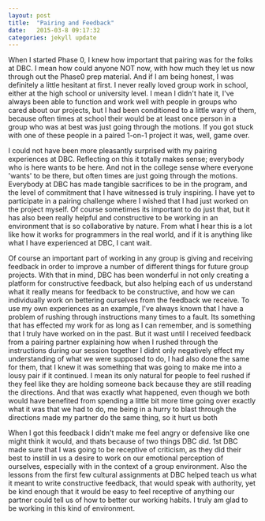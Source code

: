 ```yaml
---
layout: post
title:  "Pairing and Feedback"
date:   2015-03-8 09:17:32
categories: jekyll update
---
```


When I started Phase 0, I knew how important that pairing was for the folks at DBC. I mean how could anyone NOT now, with how much they let us now through out the Phase0 prep material. And if I am being honest, I was definitely a little hesitant at first. I never really loved group work in school, either at the high school or university level. I mean I didn't hate it, I've always been able to function and work well with people in groups who cared about our projects, but I had been conditioned to a little wary of them, because often times at school their would be at least once person in a group who was at best was just going through the motions. If you got stuck with one of these people in a paired 1-on-1 project it was, well, game over.

 

I could not have been more pleasantly surprised with my pairing experiences at DBC. Reflecting on this it totally makes sense; everybody who is here wants to be here. And not in the college sense where everyone 'wants' to be there, but often times are just going through the motions. Everybody at DBC has made tangible sacrifices to be in the program, and the level of commitment that I have witnessed is truly inspiring. I have yet to participate in a pairing challenge where I wished that I had just worked on the project myself. Of course sometimes its important to do just that, but it has also been really helpful and constructive to be working in an environment that is so collaborative by nature. From what I hear this is a lot like how it works for programmers in the real world, and if it is anything like what I have experienced at DBC, I cant wait.


Of course an important part of working in any group is giving and receiving feedback in order to improve a number of different things for future group projects. With that in mind, DBC has been wonderful in not only creating a platform for constructive feedback, but also helping each of us understand what it really means for feedback to be constructive, and how we can individually work on bettering ourselves from the feedback we receive. To use my own experiences as an example, I've always known that I have a problem of rushing through instructions many times to a fault. Its something that has effected my work for as long as I can remember, and is something that I truly have worked on in the past. But it wast until I received feedback from a pairing partner explaining how when I rushed through the instructions during our session together I didnt only negatively effect my understanding of what we were supposed to do, I had also done the same for them, that I knew it was something that was going to make me into a lousy pair if it continued. I mean its only natural for people to feel rushed if they feel like they are holding someone back because they are still reading the directions. And that was exactly what happened, even though we both would have benefited from spending a little bit more time going over exactly what it was that we had to do, me being in a hurry to blast through the directions made my partner do the same thing, so it hurt us both


When I got this feedback I didn't make me feel angry or defensive like one might think it would, and thats because of two things DBC did. 1st DBC made sure that I was going to be receptive of criticism, as they did their best to instill in us a desire to work on our emotional perception of ourselves, especially with in the context of a group environment. Also the lessons from the first few cultural assignments at DBC helped teach us what it meant to write constructive feedback, that would speak with authority, yet be kind enough that it would be easy to feel receptive of anything our partner could tell us of how to better our working habits. I truly am glad to be working in this kind of environment. 
